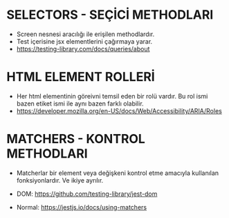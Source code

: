 # SELECTORS - SEÇİCİ METHODLARI

- Screen nesnesi aracılığı ile erişilen methodlardır.
- Test içerisine jsx elementlerini çağırmaya yarar.
- https://testing-library.com/docs/queries/about

# HTML ELEMENT ROLLERİ

- Her html elementinin göreivni temsil eden bir rolü vardır. Bu rol ismi bazen etiket ismi ile aynı bazen farklı olabilir.
- https://developer.mozilla.org/en-US/docs/Web/Accessibility/ARIA/Roles

# MATCHERS - KONTROL METHODLARI

- Matcherlar bir element veya değişkeni kontrol etme amacıyla kullanılan fonksiyonlardır. Ve ikiye ayrılır.

- DOM: https://github.com/testing-library/jest-dom

- Normal: https://jestjs.io/docs/using-matchers
